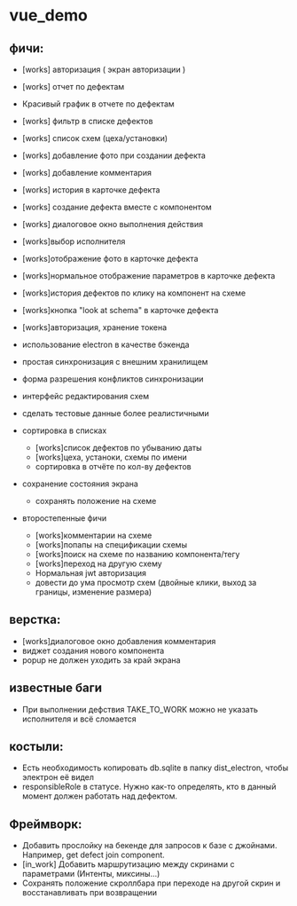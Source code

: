 # vue_demo

## фичи:

- [works] авторизация ( экран авторизации )
- [works] отчет по дефектам
- Красивый график в отчете по дефектам
- [works] фильтр в списке дефектов
- [works] список схем (цеха/установки)
- [works] добавление фото при создании дефекта
- [works] добавление комментария
- [works] история в карточке дефекта
- [works] создание дефекта вместе с компонентом
- [works] диалоговое окно выполнения действия
- [works]выбор исполнителя
- [works]отображение фото в карточке дефекта
- [works]нормальное отображение параметров в карточке дефекта
- [works]история дефектов по клику на компонент на схеме
- [works]кнопка "look at schema" в карточке дефекта
- [works]авторизация, хранение токена
- использование electron в качестве бэкенда
- простая синхронизация с внешним хранилищем
- форма разрешения конфликтов синхронизации
- интерфейс редактирования схем
- сделать тестовые данные более реалистичными

- сортировка в списках

  - [works]список дефектов по убыванию даты
  - [works]цеха, устаноки, схемы по имени
  - сортировка в отчёте по кол-ву дефектов

- сохранение состояния экрана

  - сохранять положение на схеме

- второстепенные фичи
  - [works]комментарии на схеме
  - [works]попапы на спецификации схемы
  - [works]поиск на схеме по названию компонента/тегу
  - [works]переход на другую схему
  - Нормальная jwt авторизация
  - довести до ума просмотр схем (двойные клики, выход за границы, изменение размера)

## верстка:

- [works]диалоговое окно добавления комментария
- виджет создания нового компонента
- popup не должен уходить за край экрана

## известные баги

- При выполнении дефствия TAKE_TO_WORK можно не указать исполнителя и всё сломается

## костыли:

- Есть необходимость копировать db.sqlite в папку dist_electron, чтобы электрон её видел
- responsibleRole в статусе. Нужно как-то определять, кто в данный момент должен работать над дефектом.

## Фреймворк:

- Добавить прослойку на бекенде для запросов к базе с джойнами. Например, get defect join component.
- [in_work] Добавить маршрутизацию между скринами с параметрами (Интенты, миксины...)
- Сохранять положение скроллбара при переходе на другой скрин и восстанавливать при возвращении
